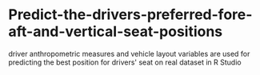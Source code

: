 # Predict-the-drivers-preferred-fore-aft-and-vertical-seat-positions
driver anthropometric measures and vehicle layout  variables are used for predicting the best position for drivers' seat on real dataset in R Studio
